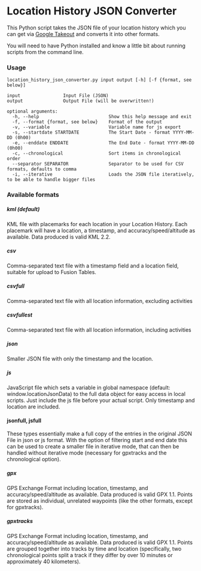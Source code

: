 # Location History JSON Converter

This Python script takes the JSON file of your location history which you can get via
[Google Takeout](https://takeout.google.com/settings/takeout/custom/location_history)
and converts it into other formats.

You will need to have Python installed and know a little bit about running scripts from the command line.

### Usage
```
location_history_json_converter.py input output [-h] [-f {format, see below}]

input                Input File (JSON)
output               Output File (will be overwritten!)

optional arguments:
  -h, --help                          Show this help message and exit
  -f, --format {format, see below}    Format of the output
  -v, --variable                      Variable name for js export
  -s, --startdate STARTDATE           The Start Date - format YYYY-MM-DD (0h00)
  -e, --enddate ENDDATE               The End Date - format YYYY-MM-DD (0h00)
  -c, --chronological                 Sort items in chronological order
  --separator SEPARATOR               Separator to be used for CSV formats, defaults to comma
  -i, --iterative                     Loads the JSON file iteratively, to be able to handle bigger files

```

### Available formats

##### kml (default)
KML file with placemarks for each location in your Location History.
Each placemark will have a location, a timestamp, and accuracy/speed/altitude as available.
Data produced is valid KML 2.2.

##### csv
Comma-separated text file with a timestamp field and a location field, suitable for upload to Fusion Tables.

##### csvfull
Comma-separated text file with all location information, excluding activities

##### csvfullest
Comma-separated text file with all location information, including activities

##### json
Smaller JSON file with only the timestamp and the location.

##### js
JavaScript file which sets a variable in global namespace (default: window.locationJsonData)
to the full data object for easy access in local scripts.
Just include the js file before your actual script.
Only timestamp and location are included.

#### jsonfull, jsfull
These types essentially make a full copy of the entries in the original JSON File in json or js format.
With the option of filtering start and end date this can be used to create a smaller file in iterative mode,
that can then be handled without iterative mode (necessary for gpxtracks and the chronological option).

##### gpx
GPS Exchange Format including location, timestamp, and accuracy/speed/altitude as available.
Data produced is valid GPX 1.1.  Points are stored as individual, unrelated waypoints (like the other formats, except for gpxtracks).

##### gpxtracks
GPS Exchange Format including location, timestamp, and accuracy/speed/altitude as available.
Data produced is valid GPX 1.1.  Points are grouped together into tracks by time and location (specifically, two chronological points split a track if they differ by over 10 minutes or approximately 40 kilometers).
